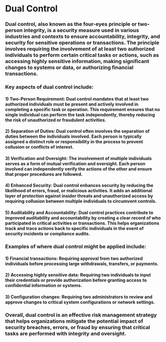 # Dual Control

### Dual control, also known as the four-eyes principle or two-person integrity, is a security measure used in various industries and contexts to ensure accountability, integrity, and security for sensitive operations or transactions. The principle involves requiring the involvement of at least two authorized individuals to perform certain critical tasks or actions, such as accessing highly sensitive information, making significant changes to systems or data, or authorizing financial transactions.

### Key aspects of dual control include:

#### 1) Two-Person Requirement: Dual control mandates that at least two authorized individuals must be present and actively involved in completing a specific task or operation. This requirement ensures that no single individual can perform the task independently, thereby reducing the risk of unauthorized or fraudulent activities.

#### 2) Separation of Duties: Dual control often involves the separation of duties between the individuals involved. Each person is typically assigned a distinct role or responsibility in the process to prevent collusion or conflicts of interest.

#### 3) Verification and Oversight: The involvement of multiple individuals serves as a form of mutual verification and oversight. Each person involved can independently verify the actions of the other and ensure that proper procedures are followed.

#### 4) Enhanced Security: Dual control enhances security by reducing the likelihood of errors, fraud, or malicious activities. It adds an additional layer of protection against insider threats and unauthorized access by requiring collusion between multiple individuals to circumvent controls.

#### 5) Auditability and Accountability: Dual control practices contribute to improved auditability and accountability by creating a clear record of who participated in critical activities or transactions. This helps organizations track and trace actions back to specific individuals in the event of security incidents or compliance audits.

### Examples of where dual control might be applied include:

#### 1) Financial transactions: Requiring approval from two authorized individuals before processing large withdrawals, transfers, or payments.

#### 2) Accessing highly sensitive data: Requiring two individuals to input their credentials or provide authorization before granting access to confidential information or systems.

#### 3) Configuration changes: Requiring two administrators to review and approve changes to critical system configurations or network settings.

### Overall, dual control is an effective risk management strategy that helps organizations mitigate the potential impact of security breaches, errors, or fraud by ensuring that critical tasks are performed with integrity and oversight.


